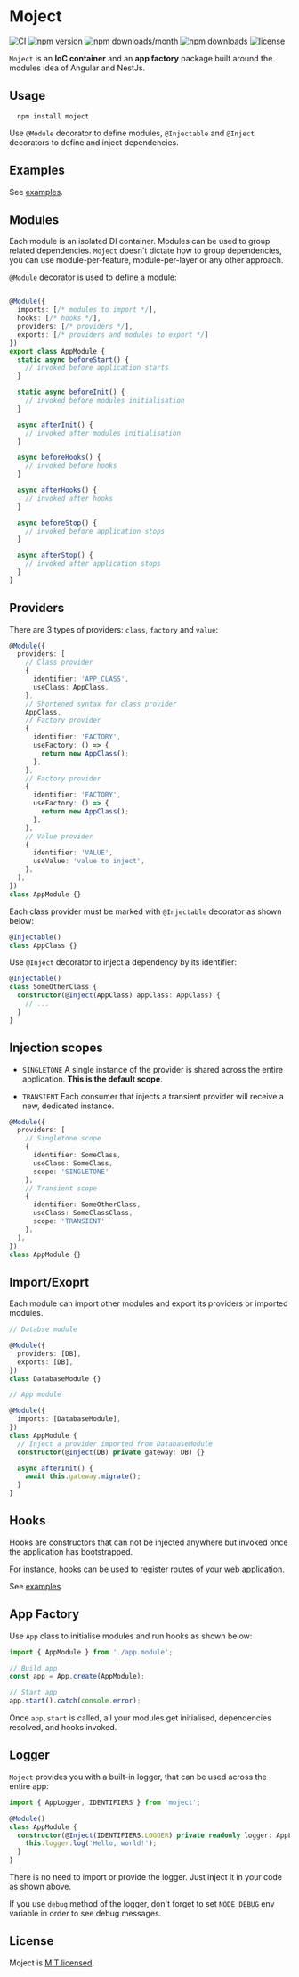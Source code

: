 # Moject

[![CI](https://github.com/lsndr/moject/actions/workflows/testing-ci.yml/badge.svg)](https://github.com/lsndr/moject/actions/workflows/testing-ci.yml)
[![npm version](https://badge.fury.io/js/moject.svg)](https://badge.fury.io/js/moject)
[![npm downloads/month](https://img.shields.io/npm/dm/moject.svg)](https://www.npmjs.com/package/moject)
[![npm downloads](https://img.shields.io/npm/dt/moject.svg)](https://www.npmjs.com/package/moject)
[![license](https://img.shields.io/badge/license-MIT-blue.svg)](https://github.com/lsndr/moject/blob/master/LICENSE.md)

`Moject` is an __IoC container__ and an __app factory__ package built around the modules idea of Angular and NestJs. 

## Usage

```
  npm install moject 
```

Use `@Module` decorator to define modules, `@Injectable` and `@Inject` decorators to define and inject dependencies.

## Examples

See [examples](https://github.com/lsndr/moject/tree/master/examples).

## Modules

Each module is an isolated DI container. Modules can be used to group related dependencies. `Moject` doesn't dictate how to group dependencies, you can use module-per-feature, module-per-layer or any other approach. 

`@Module` decorator is used to define a module:

```typescript

@Module({
  imports: [/* modules to import */],
  hooks: [/* hooks */],
  providers: [/* providers */],
  exports: [/* providers and modules to export */]
})
export class AppModule {
  static async beforeStart() {
    // invoked before application starts
  }

  static async beforeInit() {
    // invoked before modules initialisation
  }

  async afterInit() {
    // invoked after modules initialisation
  }

  async beforeHooks() {
    // invoked before hooks
  }

  async afterHooks() {
    // invoked after hooks
  }

  async beforeStop() {
    // invoked before application stops
  }

  async afterStop() {
    // invoked after application stops
  }
}
```

## Providers

There are 3 types of providers: `class`, `factory` and `value`:

```typescript
@Module({
  providers: [
    // Class provider
    {
      identifier: 'APP_CLASS',
      useClass: AppClass,
    },
    // Shortened syntax for class provider
    AppClass,
    // Factory provider
    {
      identifier: 'FACTORY',
      useFactory: () => {
        return new AppClass();
      },
    },
    // Factory provider
    {
      identifier: 'FACTORY',
      useFactory: () => {
        return new AppClass();
      },
    },
    // Value provider
    {
      identifier: 'VALUE',
      useValue: 'value to inject',
    },
  ],
})
class AppModule {}
```

Each class provider must be marked with `@Injectable` decorator as shown below:

```typescript
@Injectable()
class AppClass {}
```

Use `@Inject` decorator to inject a dependency by its identifier:

```typescript
@Injectable()
class SomeOtherClass {
  constructor(@Inject(AppClass) appClass: AppClass) {
    // ...
  }
}
```

## Injection scopes

* `SINGLETONE` A single instance of the provider is shared across the entire application. __This is the default scope__.

* `TRANSIENT` Each consumer that injects a transient provider will receive a new, dedicated instance.

```typescript
@Module({
  providers: [
    // Singletone scope
    {
      identifier: SomeClass,
      useClass: SomeClass,
      scope: 'SINGLETONE'
    },
    // Transient scope
    {
      identifier: SomeOtherClass,
      useClass: SomeClassClass,
      scope: 'TRANSIENT'
    },
  ],
})
class AppModule {}
```

## Import/Exoprt

Each module can import other modules and export its providers or imported modules.

```typescript
// Databse module

@Module({
  providers: [DB],
  exports: [DB],
})
class DatabaseModule {}

// App module

@Module({
  imports: [DatabaseModule],
})
class AppModule {
  // Inject a provider imported from DatabaseModule
  constructor(@Inject(DB) private gateway: DB) {}

  async afterInit() {
    await this.gateway.migrate();
  }
}
```

## Hooks

Hooks are constructors that can not be injected anywhere but invoked once the application has bootstrapped.

For instance, hooks can be used to register routes of your web application.

See [examples](https://github.com/lsndr/moject/tree/master/examples).

## App Factory

Use `App` class to initialise modules and run hooks as shown below:

```typescript
import { AppModule } from './app.module';

// Build app
const app = App.create(AppModule);

// Start app
app.start().catch(console.error);
```

Once `app.start` is called, all your modules get initialised, dependencies resolved, and hooks invoked.

## Logger

`Moject` provides you with a built-in logger, that can be used across the entire app:

```typescript
import { AppLogger, IDENTIFIERS } from 'moject';

@Module()
class AppModule {
  constructor(@Inject(IDENTIFIERS.LOGGER) private readonly logger: AppLogger) {
    this.logger.log('Hello, world!');
  }
}
```

There is no need to import or provide the logger. Just inject it in your code as shown above.

If you use `debug` method of the logger, don't forget to set `NODE_DEBUG` env variable in order to see debug messages.

## License

Moject is [MIT licensed](LICENSE.md).